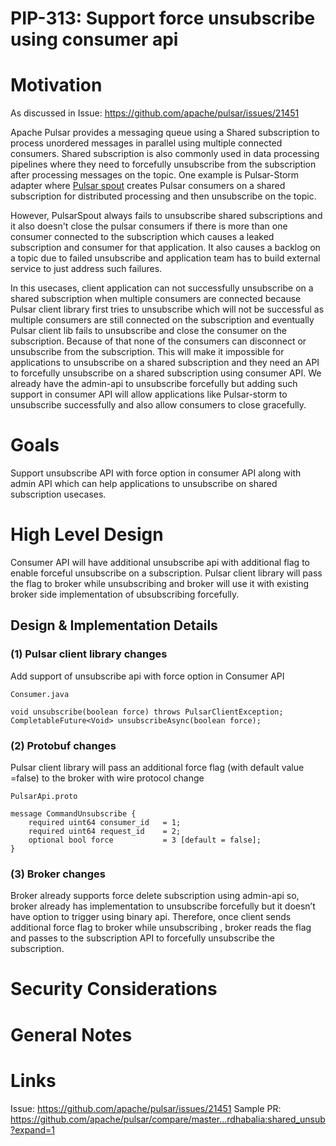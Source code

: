 # PIP-313: Support force unsubscribe using consumer api

# Motivation

As discussed in Issue: https://github.com/apache/pulsar/issues/21451

Apache Pulsar provides a messaging queue using a Shared subscription to process unordered messages in parallel using multiple connected consumers. Shared subscription is also commonly used in data processing pipelines where they need to forcefully unsubscribe from the subscription after processing messages on the topic. One example is Pulsar-Storm adapter where [Pulsar spout](https://github.com/apache/pulsar/blob/branch-2.4/pulsar-storm/src/main/java/org/apache/pulsar/storm/PulsarSpout.java#L126) creates Pulsar consumers on a shared subscription for distributed processing and then unsubscribe on the topic. 

However, PulsarSpout always fails to unsubscribe shared subscriptions and it also doesn't close the pulsar consumers if there is more than one consumer connected to the subscription which causes a leaked subscription and consumer for that application. It also causes a backlog on a topic due to failed unsubscribe and application team has to build external service to just address such failures.

In this usecases, client application can not successfully unsubscribe on a shared subscription when multiple consumers are connected because Pulsar client library first tries to unsubscribe which will not be successful as multiple consumers are still connected on the subscription and eventually Pulsar client lib fails to unsubscribe and close the consumer on the subscription. Because of that none of the consumers can disconnect or unsubscribe from the subscription. This will make it impossible for applications to unsubscribe on a shared subscription and they need an API to forcefully unsubscribe on a shared subscription using consumer API.
We already have the admin-api to unsubscribe forcefully but adding such support in consumer API will allow applications like Pulsar-storm to unsubscribe successfully and also allow consumers to close gracefully.

# Goals

Support unsubscribe API with force option in consumer API along with admin API which can help applications to unsubscribe on shared subscription usecases.

# High Level Design

Consumer API will have additional unsubscribe api with additional flag to enable forceful unsubscribe on a subscription. Pulsar client library will pass the flag to broker while unsubscribing and broker will use it with existing broker side implementation of ubsubscribing forcefully.


## Design & Implementation Details

### (1) Pulsar client library changes

Add support of unsubscribe api with force option in Consumer API

```
Consumer.java

void unsubscribe(boolean force) throws PulsarClientException;
CompletableFuture<Void> unsubscribeAsync(boolean force);
```

### (2) Protobuf changes

Pulsar client library will pass an additional force flag (with default value =false) to the broker with wire protocol change

```
PulsarApi.proto

message CommandUnsubscribe {
    required uint64 consumer_id   = 1;
    required uint64 request_id    = 2;
    optional bool force           = 3 [default = false];
}
```

### (3) Broker changes

Broker already supports force delete subscription using admin-api so, broker already has implementation to unsubscribe forcefully but it doesn’t have option to trigger using binary api. Therefore, once client sends additional force flag to broker while unsubscribing , broker reads the flag and passes to the subscription API to forcefully unsubscribe the subscription.


# Security Considerations
<!--
A detailed description of the security details that ought to be considered for the PIP. This is most relevant for any new HTTP endpoints, new Pulsar Protocol Commands, and new security features. The goal is to describe details like which role will have permission to perform an action.

An important aspect to consider is also multi-tenancy: Does the feature I'm adding have the permissions / roles set in such a way that prevent one tenant accessing another tenant's data/configuration? For example, the Admin API to read a specific message for a topic only allows a client to read messages for the target topic. However, that was not always the case. CVE-2021-41571 (https://github.com/apache/pulsar/wiki/CVE-2021-41571) resulted because the API was incorrectly written and did not properly prevent a client from reading another topic's messages even though authorization was in place. The problem was missing input validation that verified the requested message was actually a message for that topic. The fix to CVE-2021-41571 was input validation. 

If there is uncertainty for this section, please submit the PIP and request for feedback on the mailing list.
-->


# General Notes

# Links

Issue: https://github.com/apache/pulsar/issues/21451
Sample PR: https://github.com/apache/pulsar/compare/master...rdhabalia:shared_unsub?expand=1


